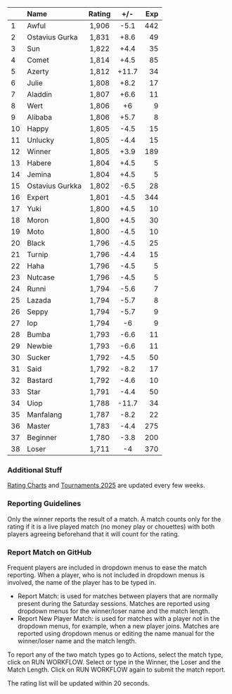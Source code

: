 | |Name|Rating|+/-|Exp|
|-|:---|:----:|:-:|--:|
|1|Awful|1,906|-5.1|442|
|2|Ostavius Gurka|1,831|+8.6|49|
|3|Sun|1,822|+4.4|35|
|4|Comet|1,814|+4.5|85|
|5|Azerty|1,812|+11.7|34|
|6|Julie|1,808|+8.2|17|
|7|Aladdin|1,807|+6.6|11|
|8|Wert|1,806|+6|9|
|9|Alibaba|1,806|+5.7|8|
|10|Happy|1,805|-4.5|15|
|11|Unlucky|1,805|-4.4|15|
|12|Winner|1,805|+3.9|189|
|13|Habere|1,804|+4.5|5|
|14|Jemina|1,804|+4.5|5|
|15|Ostavius Gurkka|1,802|-6.5|28|
|16|Expert|1,801|-4.5|344|
|17|Yuki|1,800|+4.5|10|
|18|Moron|1,800|+4.5|30|
|19|Moto|1,800|-4.5|10|
|20|Black|1,796|-4.5|25|
|21|Turnip|1,796|-4.4|15|
|22|Haha|1,796|-4.5|5|
|23|Nutcase|1,796|-4.5|5|
|24|Runni|1,794|-5.6|7|
|25|Lazada|1,794|-5.7|8|
|26|Seppy|1,794|-5.7|9|
|27|Iop|1,794|-6|9|
|28|Bumba|1,793|-6.6|11|
|29|Newbie|1,793|-6.6|11|
|30|Sucker|1,792|-4.5|50|
|31|Said|1,792|-8.2|17|
|32|Bastard|1,792|-4.6|10|
|33|Star|1,791|-4.4|50|
|34|Uiop|1,788|-11.7|34|
|35|Manfalang|1,787|-8.2|22|
|36|Master|1,783|-4.4|275|
|37|Beginner|1,780|-3.8|200|
|38|Loser|1,711|-4|370|


### Additional Stuff

[Rating Charts](https://github.com/modiholodri/bkk-bg-rating-list/discussions/2) and 
[Tournaments 2025](https://github.com/modiholodri/bkk-bg-rating-list/discussions/5) are updated every few weeks.

### Reporting Guidelines

Only the winner reports the result of a match.
A match counts only for the rating if it is a live played match (no money play or chouettes)
with both players agreeing beforehand that it will count for the rating.


### Report Match on GitHub

Frequent players are included in dropdown menus to ease the match reporting.
When a player, who is not included in dropdown menus is involved, the name of the player has to be typed in.

- Report Match:  is used for matches between players that are normally present during the Saturday sessions.
  Matches are reported using dropdown menus for the winner/loser name and the match length.
- Report New Player Match:  is used for matches with a player not in the dropdown menus, for example, when a new player joins.
  Matches are reported using dropdown menus or editing the name manual for the winner/loser name and the match length.

To report any of the two match types go to Actions, select the match type, click on RUN WORKFLOW.
Select or type in the Winner, the Loser and the Match Length.
Click on RUN WORKFLOW again to submit the match report.

The rating list will be updated within 20 seconds.
